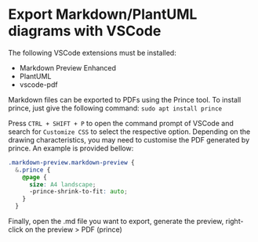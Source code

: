 # Export Markdown/PlantUML diagrams with VSCode

The following VSCode extensions must be installed:

- Markdown Preview Enhanced
- PlantUML
- vscode-pdf

Markdown files can be exported to PDFs using the Prince tool. To install prince, just give the following command:
`sudo apt install prince`

Press `CTRL + SHIFT + P` to open the command prompt of VSCode and search for `Customize CSS` to select the respective option. Depending on the drawing characteristics, you may need to customise the PDF generated by prince. An example is provided bellow:

```css
.markdown-preview.markdown-preview {
  &.prince {
    @page {
      size: A4 landscape;
      -prince-shrink-to-fit: auto;
    } 
  }
```

Finally, open the .md file you want to export, generate the preview, right-click on the preview > PDF (prince)
